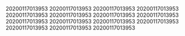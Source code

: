 20200117013953
20200117013953
20200117013953
20200117013953
20200117013953
20200117013953
20200117013953
20200117013953
20200117013953
20200117013953
20200117013953
20200117013953
20200117013953
20200117013953
20200117013953
